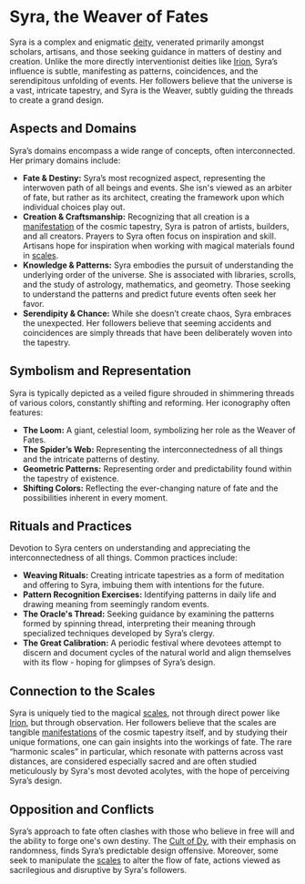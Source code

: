 # Syra, the Weaver of Fates

Syra is a complex and enigmatic [deity](/structure/mechanic/deity.md), venerated primarily amongst scholars, artisans, and those seeking guidance in matters of destiny and creation. Unlike the more directly interventionist deities like [Irion](/being/deity/irion.md), Syra’s influence is subtle, manifesting as patterns, coincidences, and the serendipitous unfolding of events. Her followers believe that the universe is a vast, intricate tapestry, and Syra is the Weaver, subtly guiding the threads to create a grand design.

## Aspects and Domains

Syra’s domains encompass a wide range of concepts, often interconnected. Her primary domains include:

*   **Fate & Destiny:** Syra’s most recognized aspect, representing the interwoven path of all beings and events. She isn's viewed as an arbiter of fate, but rather as its architect, creating the framework upon which individual choices play out.
*   **Creation & Craftsmanship:**  Recognizing that all creation is a [manifestation](/structure/chronological/event/manifestation.md) of the cosmic tapestry, Syra is patron of artists, builders, and all creators. Prayers to Syra often focus on inspiration and skill. Artisans hope for inspiration when working with magical materials found in [scales](/geography/landmark/scale.md).
*   **Knowledge & Patterns:** Syra embodies the pursuit of understanding the underlying order of the universe. She is associated with libraries, scrolls, and the study of astrology, mathematics, and geometry. Those seeking to understand the patterns and predict future events often seek her favor.
*   **Serendipity & Chance:** While she doesn’t create chaos, Syra embraces the unexpected.  Her followers believe that seeming accidents and coincidences are simply threads that have been deliberately woven into the tapestry.

## Symbolism and Representation

Syra is typically depicted as a veiled figure shrouded in shimmering threads of various colors, constantly shifting and reforming. Her iconography often features:

*   **The Loom:** A giant, celestial loom, symbolizing her role as the Weaver of Fates.
*   **The Spider’s Web:** Representing the interconnectedness of all things and the intricate patterns of destiny.
*   **Geometric Patterns:**  Representing order and predictability found within the tapestry of existence.
*   **Shifting Colors:** Reflecting the ever-changing nature of fate and the possibilities inherent in every moment.

## Rituals and Practices

Devotion to Syra centers on understanding and appreciating the interconnectedness of all things. Common practices include:

*   **Weaving Rituals:** Creating intricate tapestries as a form of meditation and offering to Syra, imbuing them with intentions for the future.
*   **Pattern Recognition Exercises:**  Identifying patterns in daily life and drawing meaning from seemingly random events.
*   **The Oracle's Thread:** Seeking guidance by examining the patterns formed by spinning thread, interpreting their meaning through specialized techniques developed by Syra’s clergy.
*   **The Great Calibration:** A periodic festival where devotees attempt to discern and document cycles of the natural world and align themselves with its flow - hoping for glimpses of Syra’s design.

## Connection to the Scales

Syra is uniquely tied to the magical [scales](/geography/landmark/scale.md), not through direct power like [Irion](/being/deity/irion.md), but through observation. Her followers believe that the scales are tangible [manifestations](/structure/chronological/event/manifestation.md) of the cosmic tapestry itself, and by studying their unique formations, one can gain insights into the workings of fate. The rare “harmonic scales” in particular, which resonate with patterns across vast distances, are considered especially sacred and are often studied meticulously by Syra's most devoted acolytes, with the hope of perceiving Syra’s design.

## Opposition and Conflicts

Syra’s approach to fate often clashes with those who believe in free will and the ability to forge one's own destiny. The [Cult of Dy](/structure/society/factions/cult-of-dy.md), with their emphasis on randomness, finds Syra’s predictable design offensive. Moreover, some seek to manipulate the [scales](/geography/landmark/scale.md) to alter the flow of fate, actions viewed as sacrilegious and disruptive by Syra's followers.
